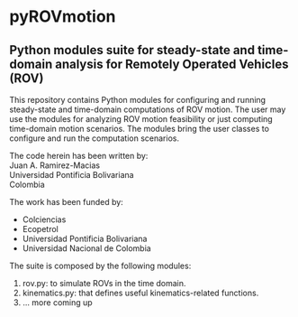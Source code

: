 # pyROVmotion
## Python modules suite for steady-state and time-domain analysis for Remotely Operated Vehicles (ROV)
This repository contains Python modules for configuring and running steady-state and time-domain computations of ROV motion.
The user may use the modules for analyzing ROV motion feasibility or just computing time-domain motion scenarios.
The modules bring the user classes to configure and run the computation scenarios.

The code herein has been written by:  
Juan A. Ramirez-Macias  
Universidad Pontificia Bolivariana  
Colombia

The work has been funded by:
- Colciencias
- Ecopetrol
- Universidad Pontificia Bolivariana
- Universidad Nacional de Colombia

The suite is composed by the following modules:
1. rov.py: to simulate ROVs in the time domain.
2. kinematics.py: that defines useful kinematics-related functions.
3. ... more coming up
